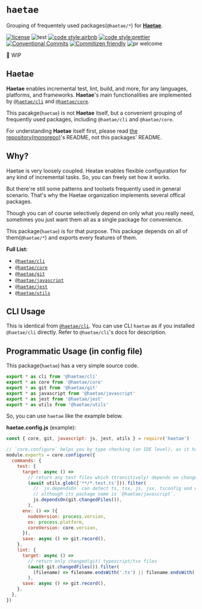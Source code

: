 # `haetae`

Grouping of frequentely used packages(`@haetae/*`) for [**Haetae**](https://github.com/jjangga0214/haetae).

[![license](https://img.shields.io/badge/license-MIT-ff4081.svg?style=flat-square&labelColor=black)](https://github.com/jjangga0214/haetae/blob/main/LICENSE)
![test](https://img.shields.io/badge/test-jest-7c4dff.svg?style=flat-square&labelColor=black)
[![code style:airbnb](https://img.shields.io/badge/code_style-airbnb-448aff.svg?style=flat-square&labelColor=black)](https://github.com/airbnb/javascript)
[![code style:prettier](https://img.shields.io/badge/code_style-prettier-18ffff.svg?style=flat-square&labelColor=black)](https://prettier.io/)
[![Conventional Commits](https://img.shields.io/badge/Conventional%20Commits-1.0.0-ffab00.svg?style=flat-square&labelColor=black)](https://conventionalcommits.org)
[![Commitizen friendly](https://img.shields.io/badge/Commitizen-cz_conventional_changelog-dd2c00.svg?style=flat-square&labelColor=black)](http://commitizen.github.io/cz-cli/)
![pr welcome](https://img.shields.io/badge/PRs-welcome-09FF33.svg?style=flat-square&labelColor=black)

🚧 WIP

## Haetae

**Haetae** enables incremental test, lint, build, and more, for any languages, platforms, and frameworks.
**Haetae**'s main functionalities are implemented by [`@haetae/cli`](https://github.com/jjangga0214/haetae/tree/main/packages/cli) and [`@haetae/core`](https://github.com/jjangga0214/haetae/tree/main/packages/core).

This pacakge(`haetae`) is not **Haetae** itself, but a convenient grouping of frequently used packages, including `@haetae/cli` and `@haetae/core`.

For understanding **Haetae** itself first, please read [the repository(monorepo)](https://github.com/jjangga0214/haetae)'s README, not this packages' README.

## Why?

Haetae is very loosely coupled.
Heatae enables flexible configuration for any kind of incremental tasks.
So, you can freely set how it works.

But there're still some patterns and toolsets frequently used in general scenario.
That's why the Haetae organization implements several offical packages.

Though you can of course selectively depend on only what you really need, sometimes you just want them all as a single package for convenience.

This package(`haetae`) is for that purpose. This package depends on all of them(`@haetae/*`) and exports every features of them.

**Full List:**

- [`@haetae/cli`](https://github.com/jjangga0214/haetae/tree/main/packages/cli)
- [`@haetae/core`](https://github.com/jjangga0214/haetae/tree/main/packages/core)
- [`@haetae/git`](https://github.com/jjangga0214/haetae/tree/main/packages/git)
- [`@haetae/javascript`](https://github.com/jjangga0214/haetae/tree/main/packages/javascript)
- [`@haetae/jest`](https://github.com/jjangga0214/haetae/tree/main/packages/jest)
- [`@haetae/utils`](https://github.com/jjangga0214/haetae/tree/main/packages/utils)

## CLI Usage

This is identical from [`@haetae/cli`](https://github.com/jjangga0214/haetae/tree/main/packages/cli). You can use CLI `haetae` as if you installed `@haetae/cli` directly. Refer to `@haetae/cli`'s docs for description.

## Programmatic Usage (in config file)

This package(`haetae`) has a very simple source code.

```ts
export * as cli from '@haetae/cli'
export * as core from '@haetae/core'
export * as git from '@haetae/git'
export * as javascript from '@haetae/javascript'
export * as jest from '@haetae/jest'
export * as utils from '@haetae/utils'
```

So, you can use `haetae` like the example below.

**haetae.config.js** (example):

```js
const { core, git, javascript: js, jest, utils } = require('haetae')

// `core.configure` helps you by type checking (on IDE level), as it has .d.ts files
module.exports = core.configure({
  commands: {
    test: {
      target: async () =>
        // return any test files which (transitively) depends on changed(git) files
        (await utils.glob(['**/*.test.ts'])).filter(
          // `js.dependsOn` can detect ts, tsx, js, jsx, tsconfig and webpack,
          // although its package name is `@haetae/javascript`.
          js.dependsOn(git.changedFiles()),
        ),
      env: () => ({
        nodeVersion: process.version,
        os: process.platform,
        coreVersion: core.version,
      }),
      save: async () => git.record(),
    },
    lint: {
      target: async () =>
        // return only changed(git) typescript/tsx files
        (await git.changedFiles()).filter(
          (filename) => filename.endsWith('.ts') || filename.endsWith('.tsx'),
        ),
      save: async () => git.record(),
    },
  },
})
```

